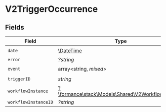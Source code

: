 # V2TriggerOccurrence


## Fields

| Field                                                                                          | Type                                                                                           | Required                                                                                       | Description                                                                                    |
| ---------------------------------------------------------------------------------------------- | ---------------------------------------------------------------------------------------------- | ---------------------------------------------------------------------------------------------- | ---------------------------------------------------------------------------------------------- |
| `date`                                                                                         | [\DateTime](https://www.php.net/manual/en/class.datetime.php)                                  | :heavy_check_mark:                                                                             | N/A                                                                                            |
| `error`                                                                                        | *?string*                                                                                      | :heavy_minus_sign:                                                                             | N/A                                                                                            |
| `event`                                                                                        | array<string, *mixed*>                                                                         | :heavy_check_mark:                                                                             | N/A                                                                                            |
| `triggerID`                                                                                    | *string*                                                                                       | :heavy_check_mark:                                                                             | N/A                                                                                            |
| `workflowInstance`                                                                             | [?\formance\stack\Models\Shared\V2WorkflowInstance](../../Models/Shared/V2WorkflowInstance.md) | :heavy_minus_sign:                                                                             | N/A                                                                                            |
| `workflowInstanceID`                                                                           | *?string*                                                                                      | :heavy_minus_sign:                                                                             | N/A                                                                                            |